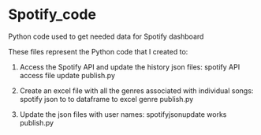 # Spotify_code
Python code used to get needed data for Spotify dashboard

These files represent the Python code that I created to:

1.  Access the Spotify API and update the history json files: spotify API access file update publish.py

2.  Create an excel file with all the genres associated with individual songs: spotify json to to dataframe to excel genre publish.py

3.  Update the json files with user names: spotifyjsonupdate works publish.py

